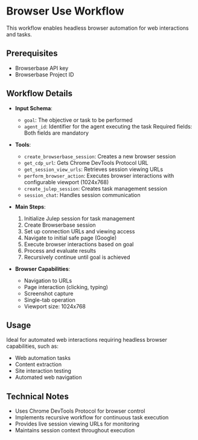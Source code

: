 # Browser Use Workflow

This workflow enables headless browser automation for web interactions and tasks.

## Prerequisites

- Browserbase API key
- Browserbase Project ID

## Workflow Details

- **Input Schema**:
  - `goal`: The objective or task to be performed
  - `agent_id`: Identifier for the agent executing the task
  Required fields: Both fields are mandatory

- **Tools**:
  - `create_browserbase_session`: Creates a new browser session
  - `get_cdp_url`: Gets Chrome DevTools Protocol URL
  - `get_session_view_urls`: Retrieves session viewing URLs
  - `perform_browser_action`: Executes browser interactions with configurable viewport (1024x768)
  - `create_julep_session`: Creates task management session
  - `session_chat`: Handles session communication

- **Main Steps**:
  1. Initialize Julep session for task management
  2. Create Browserbase session
  3. Set up connection URLs and viewing access
  4. Navigate to initial safe page (Google)
  5. Execute browser interactions based on goal
  6. Process and evaluate results
  7. Recursively continue until goal is achieved

- **Browser Capabilities**:
  - Navigation to URLs
  - Page interaction (clicking, typing)
  - Screenshot capture
  - Single-tab operation
  - Viewport size: 1024x768

## Usage

Ideal for automated web interactions requiring headless browser capabilities, such as:

- Web automation tasks
- Content extraction
- Site interaction testing
- Automated web navigation


## Technical Notes

- Uses Chrome DevTools Protocol for browser control
- Implements recursive workflow for continuous task execution
- Provides live session viewing URLs for monitoring
- Maintains session context throughout execution
